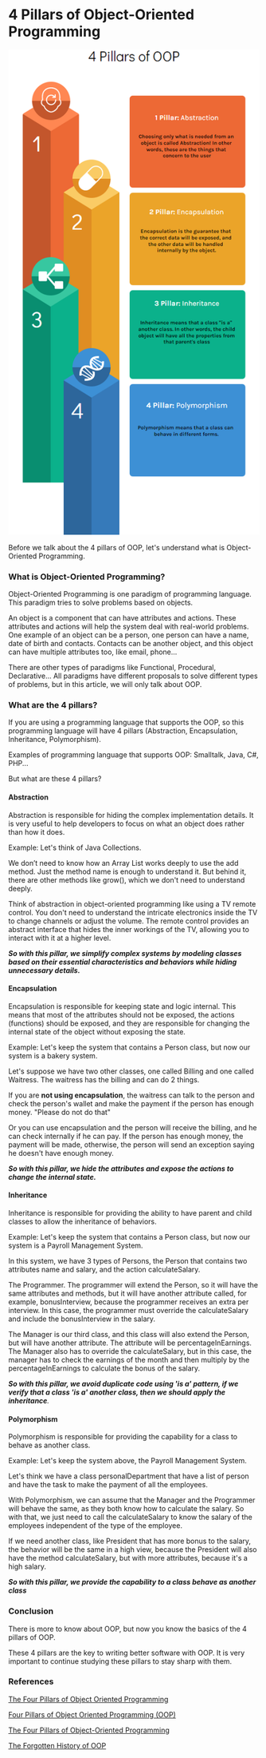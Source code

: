 # 4 Pillars of Object-Oriented Programming

![](../.gitbook/assets/oop-4pillars.png)

Before we talk about the 4 pillars of OOP, let's understand what is Object-Oriented Programming.

### What is Object-Oriented Programming?

Object-Oriented Programming is one paradigm of programming language. This paradigm tries to solve problems based on objects.

An object is a component that can have attributes and actions. These attributes and actions will help the system deal with real-world problems. One example of an object can be a person, one person can have a name, date of birth and contacts. Contacts can be another object, and this object can have multiple attributes too, like email, phone...

There are other types of paradigms like Functional, Procedural, Declarative... All paradigms have different proposals to solve different types of problems, but in this article, we will only talk about OOP.

### What are the 4 pillars?

If you are using a programming language that supports the OOP, so this programming language will have 4 pillars (Abstraction, Encapsulation, Inheritance, Polymorphism).

Examples of programming language that supports OOP: Smalltalk, Java, C#, PHP...

But what are these 4 pillars?

#### Abstraction

Abstraction is responsible for hiding the complex implementation details. It is very useful to help developers to focus on what an object does rather than how it does.

Example: Let's think of Java Collections.

We don’t need to know how an Array List works deeply to use the add method. Just the method name is enough to understand it. But behind it, there are other methods like grow(), which we don't need to understand deeply.

Think of abstraction in object-oriented programming like using a TV remote control. You don't need to understand the intricate electronics inside the TV to change channels or adjust the volume. The remote control provides an abstract interface that hides the inner workings of the TV, allowing you to interact with it at a higher level.

_**So with this pillar, we simplify complex systems by modeling classes based on their essential characteristics and behaviors while hiding unnecessary details.**_

#### Encapsulation

Encapsulation is responsible for keeping state and logic internal. This means that most of the attributes should not be exposed, the actions (functions) should be exposed, and they are responsible for changing the internal state of the object without exposing the state.

Example: Let's keep the system that contains a Person class, but now our system is a bakery system.

Let's suppose we have two other classes, one called Billing and one called Waitress. The waitress has the billing and can do 2 things.

If you are **not using encapsulation**, the waitress can talk to the person and check the person's wallet and make the payment if the person has enough money. "Please do not do that"

Or you can use encapsulation and the person will receive the billing, and he can check internally if he can pay. If the person has enough money, the payment will be made, otherwise, the person will send an exception saying he doesn't have enough money.

_**So with this pillar, we hide the attributes and expose the actions to change the internal state.**_

#### Inheritance

Inheritance is responsible for providing the ability to have parent and child classes to allow the inheritance of behaviors.

Example: Let's keep the system that contains a Person class, but now our system is a Payroll Management System.

In this system, we have 3 types of Persons, the Person that contains two attributes name and salary, and the action calculateSalary.

The Programmer. The programmer will extend the Person, so it will have the same attributes and methods, but it will have another attribute called, for example, bonusInterview, because the programmer receives an extra per interview. In this case, the programmer must override the calculateSalary and include the bonusInterview in the salary.

The Manager is our third class, and this class will also extend the Person, but will have another attribute. The attribute will be percentageInEarnings. The Manager also has to override the calculateSalary, but in this case, the manager has to check the earnings of the month and then multiply by the percentageInEarnings to calculate the bonus of the salary.

_**So with this pillar, we avoid duplicate code using 'is a' pattern, if we verify that a class 'is a' another class, then we should apply the inheritance**._

#### Polymorphism

Polymorphism is responsible for providing the capability for a class to behave as another class.

Example: Let's keep the system above, the Payroll Management System.

Let's think we have a class personalDepartment that have a list of person and have the task to make the payment of all the employees.

With Polymorphism, we can assume that the Manager and the Programmer will behave the same, as they both know how to calculate the salary. So with that, we just need to call the calculateSalary to know the salary of the employees independent of the type of the employee.

If we need another class, like President that has more bonus to the salary, the behavior will be the same in a high view, because the President will also have the method calculateSalary, but with more attributes, because it's a high salary.

_**So with this pillar, we provide the capability to a class behave as another class**_

### Conclusion

There is more to know about OOP, but now you know the basics of the 4 pillars of OOP.

These 4 pillars are the key to writing better software with OOP. It is very important to continue studying these pillars to stay sharp with them.

### References

[The Four Pillars of Object Oriented Programming](https://backend.turing.edu/module1/lessons/four\_pillars\_of\_oop)

[Four Pillars of Object Oriented Programming (OOP)](https://medium.com/@hamzzza.ahmed95/four-pillars-of-object-oriented-programming-oop-e8d7822aa219)

[The Four Pillars of Object-Oriented Programming](https://www.freecodecamp.org/news/four-pillars-of-object-oriented-programming/)

[The Forgotten History of OOP](https://medium.com/javascript-scene/the-forgotten-history-of-oop-88d71b9b2d9f)
